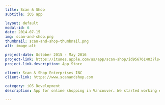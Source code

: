 ```yaml
---
title: Scan & Shop
subtitle: iOS app

layout: default
modal-id: 6
date: 2014-07-15
img: scan-and-shop.png
thumbnail: scan-and-shop-thumbnail.png
alt: image-alt

project-date: October 2015 - May 2016
project-link: https://itunes.apple.com/us/app/scan-shop/id956761403?ls=1&mt=8
project-link-description: App Store

client: Scan & Shop Enterprises INC
client-link: https://www.scanandshop.com

category: iOS Development
description: App for online shopping in Vancouver. We started working on existing application. We added a bunch of new features, improved stability and squashed bugs.

---
```


